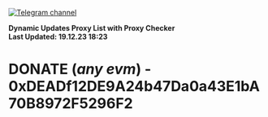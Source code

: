 [![Telegram channel](https://img.shields.io/endpoint?url=https://runkit.io/damiankrawczyk/telegram-badge/branches/master?url=https://t.me/n4z4v0d)](https://t.me/n4z4v0d) 

**Dynamic Updates Proxy List with Proxy Checker**  
**Last Updated: 19.12.23 18:23**

# DONATE (_any evm_) - 0xDEADf12DE9A24b47Da0a43E1bA70B8972F5296F2
